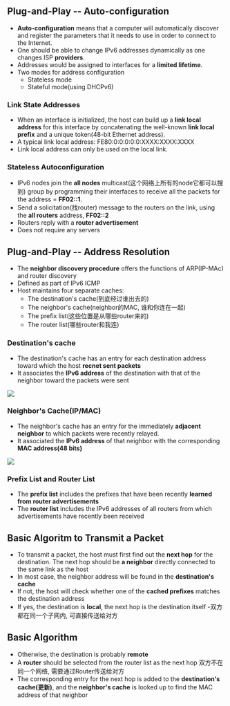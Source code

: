 ## Plug-and-Play -- Auto-configuration

- **Auto-configuration** means that a computer will automatically discover and register the parameters that it needs to use in order to connect to the Internet.
- One should be able to change IPv6 addresses dynamically as one changes ISP **providers**.
- Addresses would be assigned to interfaces for a **limited lifetime**.
- Two modes for address configuration
    - Stateless mode
    - Stateful mode(using DHCPv6)

### Link State Addresses

- When an interface is initialized, the host can build up a **link local address** for this interface by concatenating the well-known **link local prefix** and a unique token(48-bit Ethernet address).
- A typical link local address:
    FE80:0:0:0:0:0:XXXX:XXXX:XXXX
- Link local address can only be used on the local link.

### Stateless Autoconfiguration

- IPv6 nodes join the **all nodes** multicast(这个网络上所有的node它都可以搜到) group by programming their interfaces to receive all the packets for the address = **FF02::1**.
- Send a solicitation(找router) message to the routers on the link, using the **all routers** address, **FF02::2**
- Routers reply with a **router advertisement**
- Does not require any servers


## Plug-and-Play -- Address Resolution

- The **neighbor discovery procedure** offers the functions of ARP(IP-MAc) and router discovery
- Defined as part of IPv6 ICMP
- Host maintains four separate caches:
    - The destination's cache(到底经过谁出去的)
    - The neighbor's cache(neighbor的MAC, 谁和你连在一起)
    - The prefix list(这些位置是从哪些router来的)
    - The router list(哪些router和我连)

### Destination's cache

- The destination's cache has an entry for each destination address toward which the host **recnet sent packets**
- It associates the **IPv6 address** of the destination with that of the neighbor toward the packets were sent

![](http://okye062gb.bkt.clouddn.com/2017-07-04-143225.jpg)

### Neighbor's Cache(IP/MAC)

- The neighbor's cache has an entry for the immediately **adjacent neighbor** to which packets were recently relayed.
- It associated the **IPv6 address** of that neighbor with the corresponding **MAC address(48 bits)**

![](http://okye062gb.bkt.clouddn.com/2017-07-04-143510.jpg)

### Prefix List and Router List

- The **prefix list** includes the prefixes that have been recently **learned from router advertisements**
- The **router list** includes the IPv6 addresses of all routers from which advertisements have recently been received


## Basic Algoritm to Transmit a Packet

- To transmit a packet, the host must first find out the **next hop** for the destination. The next hop should be **a neighbor** directly connected to the same link as the host
- In most case, the neighbor address will be found in the **destination's cache**
- If not, the host will check whether one of the **cached prefixes** matches the destination address
- If yes, the destination is **local**, the next hop is the destination itself
    -双方都在同一个子网内, 可直接传送给对方

## Basic Algorithm

- Otherwise, the destination is probably **remote**
- A **router** should be selected from the router list as the next hop
    双方不在同一个网络, 需要通过Router传送给对方
- The corresponding entry for the next hop is added to the **destination's cache(更新)**, and the **neighbor's cache** is looked up to find the MAC address of that neighbor



